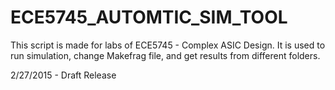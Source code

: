 # ECE5745_AUTOMTIC_SIM_TOOL
This script is made for labs of ECE5745 - Complex ASIC Design. 
It is used to run simulation, change Makefrag file, and get results from different folders.

2/27/2015 - Draft Release

